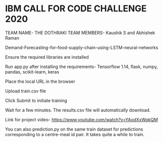 # IBM CALL FOR CODE CHALLENGE 2020
TEAM NAME- THE DOTHRAKI
TEAM MEMBERS- Kaushik S and Abhishek Raman

Demand-Forecasting-for-food-supply-chain-using-LSTM-neural-networks

Ensure the required libraries are installed

Run app.py after installing the requirements- Tensorflow 1.14, flask, numpy, pandas, scikit-learn, keras

Place the local URL in the browser

Upload train.csv file 

Click Submit to initiate training


Wait for a few minutes. The results.csv file will automatically download.

Link for project video- https://www.youtube.com/watch?v=YAodXxWqkQM

You can also prediction.py on the same train dataset for predictions corresponding to a centre-meal id pair. It takes quite a while to train.


